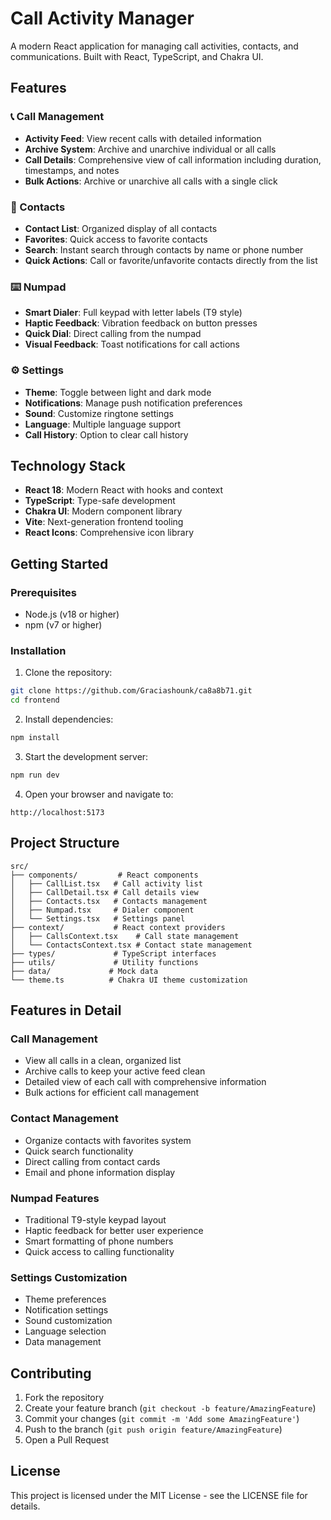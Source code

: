 # Call Activity Manager

A modern React application for managing call activities, contacts, and communications. Built with React, TypeScript, and Chakra UI.

## Features

### 📞 Call Management
- **Activity Feed**: View recent calls with detailed information
- **Archive System**: Archive and unarchive individual or all calls
- **Call Details**: Comprehensive view of call information including duration, timestamps, and notes
- **Bulk Actions**: Archive or unarchive all calls with a single click

### 👥 Contacts
- **Contact List**: Organized display of all contacts
- **Favorites**: Quick access to favorite contacts
- **Search**: Instant search through contacts by name or phone number
- **Quick Actions**: Call or favorite/unfavorite contacts directly from the list

### ⌨️ Numpad
- **Smart Dialer**: Full keypad with letter labels (T9 style)
- **Haptic Feedback**: Vibration feedback on button presses
- **Quick Dial**: Direct calling from the numpad
- **Visual Feedback**: Toast notifications for call actions

### ⚙️ Settings
- **Theme**: Toggle between light and dark mode
- **Notifications**: Manage push notification preferences
- **Sound**: Customize ringtone settings
- **Language**: Multiple language support
- **Call History**: Option to clear call history

## Technology Stack

- **React 18**: Modern React with hooks and context
- **TypeScript**: Type-safe development
- **Chakra UI**: Modern component library
- **Vite**: Next-generation frontend tooling
- **React Icons**: Comprehensive icon library

## Getting Started

### Prerequisites
- Node.js (v18 or higher)
- npm (v7 or higher)

### Installation

1. Clone the repository:
```bash
git clone https://github.com/Graciashounk/ca8a8b71.git
cd frontend
```

2. Install dependencies:
```bash
npm install
```

3. Start the development server:
```bash
npm run dev
```

4. Open your browser and navigate to:
```
http://localhost:5173
```

## Project Structure

```
src/
├── components/         # React components
│   ├── CallList.tsx   # Call activity list
│   ├── CallDetail.tsx # Call details view
│   ├── Contacts.tsx   # Contacts management
│   ├── Numpad.tsx     # Dialer component
│   └── Settings.tsx   # Settings panel
├── context/           # React context providers
│   ├── CallsContext.tsx    # Call state management
│   └── ContactsContext.tsx # Contact state management
├── types/             # TypeScript interfaces
├── utils/             # Utility functions
├── data/             # Mock data
└── theme.ts          # Chakra UI theme customization
```

## Features in Detail

### Call Management
- View all calls in a clean, organized list
- Archive calls to keep your active feed clean
- Detailed view of each call with comprehensive information
- Bulk actions for efficient call management

### Contact Management
- Organize contacts with favorites system
- Quick search functionality
- Direct calling from contact cards
- Email and phone information display

### Numpad Features
- Traditional T9-style keypad layout
- Haptic feedback for better user experience
- Smart formatting of phone numbers
- Quick access to calling functionality

### Settings Customization
- Theme preferences
- Notification settings
- Sound customization
- Language selection
- Data management

## Contributing

1. Fork the repository
2. Create your feature branch (`git checkout -b feature/AmazingFeature`)
3. Commit your changes (`git commit -m 'Add some AmazingFeature'`)
4. Push to the branch (`git push origin feature/AmazingFeature`)
5. Open a Pull Request

## License

This project is licensed under the MIT License - see the LICENSE file for details.
